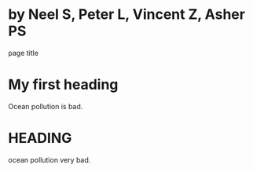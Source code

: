 # by Neel S, Peter L, Vincent Z, Asher PS

<html>

<head>
page title
<head>

<h1>My first heading</h1>

<p>Ocean pollution is bad.</p>

<body> 
<h1> HEADING </h1>
<p> ocean pollution very bad. </p>
</body>

</html>